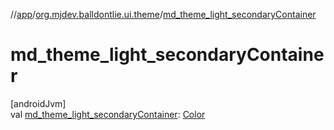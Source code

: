//[app](../../index.md)/[org.mjdev.balldontlie.ui.theme](index.md)/[md_theme_light_secondaryContainer](md_theme_light_secondary-container.md)

# md_theme_light_secondaryContainer

[androidJvm]\
val [md_theme_light_secondaryContainer](md_theme_light_secondary-container.md): [Color](https://developer.android.com/reference/kotlin/androidx/compose/ui/graphics/Color.html)
